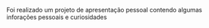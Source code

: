 Foi realizado um projeto de apresentação pessoal contendo algumas inforações pessoais e curiosidades
